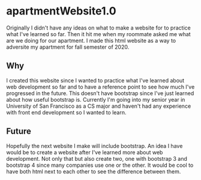 # apartmentWebsite1.0


Originally I didn't have any ideas on what to make a website for to practice what I've learned so far. 
Then it hit me when my roommate asked me what are we doing for our apartment.
I made this html website as a way to adversite my apartment for fall semester of 2020.

## Why

I created this website since I wanted to practice what I've learned about web development so far and to have a reference point to see how much I've progressed in the future. This doesn't have bootstrap since I've just learned about how useful bootstrap is. Currently I'm going into my senior year in University of San Francisco as a CS major and haven't had any experience with front end development so I wanted to learn. 

## Future
Hopefully the next website I make will include bootstrap. An idea I have would be to create a website after I've learned more about web development. Not only that but also create two, one with bootstrap 3 and bootstrap 4 since many companies use one or the other. It would be cool to have both html next to each other to see the difference between them. 
